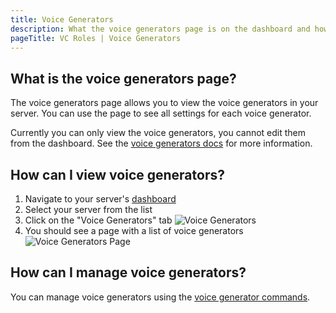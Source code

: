 ```yaml
---
title: Voice Generators
description: What the voice generators page is on the dashboard and how to use it.
pageTitle: VC Roles | Voice Generators
---
```


## What is the voice generators page?

The voice generators page allows you to view the voice generators in your server. You can use the page to see all settings for each voice generator.

Currently you can only view the voice generators, you cannot edit them from the dashboard. See the [voice generators docs](/docs/features/voice-generators) for more information.

## How can I view voice generators?

1. Navigate to your server's [dashboard](/dashboard)
2. Select your server from the list
3. Click on the "Voice Generators" tab
   ![Voice Generators](/assets/dashboard-sidebar-generator.png)
4. You should see a page with a list of voice generators
   ![Voice Generators Page](/assets/dashboard-voice-generators.png)

## How can I manage voice generators?

You can manage voice generators using the [voice generator commands](/docs/commands/generators).
